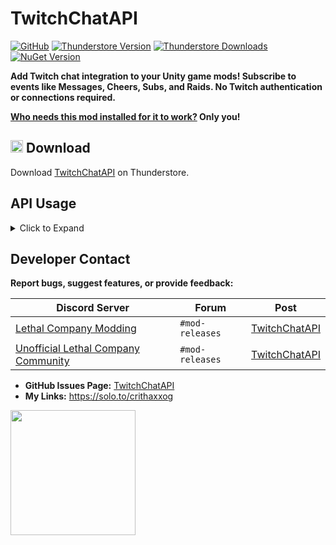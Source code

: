 # TwitchChatAPI

[![GitHub](https://img.shields.io/badge/GitHub-TwitchChatAPI-brightgreen?style=for-the-badge&logo=GitHub)](https://github.com/ZehsTeam/TwitchChatAPI)
[![Thunderstore Version](https://img.shields.io/thunderstore/v/Zehs/TwitchChatAPI?style=for-the-badge&logo=thunderstore&logoColor=white)](https://thunderstore.io/c/lethal-company/p/Zehs/TwitchChatAPI/)
[![Thunderstore Downloads](https://img.shields.io/thunderstore/dt/Zehs/TwitchChatAPI?style=for-the-badge&logo=thunderstore&logoColor=white)](https://thunderstore.io/c/lethal-company/p/Zehs/TwitchChatAPI/)
[![NuGet Version](https://img.shields.io/nuget/v/zehs.twitchchatapi?style=for-the-badge&logo=nuget)](https://www.nuget.org/packages/Zehs.TwitchChatAPI)

**Add Twitch chat integration to your Unity game mods! Subscribe to events like Messages, Cheers, Subs, and Raids. No Twitch authentication or connections required.**

**<ins>Who needs this mod installed for it to work?</ins> Only you!**

## <img src="https://i.imgur.com/TpnrFSH.png" width="20px"> Download

Download [TwitchChatAPI](https://thunderstore.io/c/lethal-company/p/Zehs/TwitchChatAPI/) on Thunderstore.

## API Usage

<details><summary>Click to Expand</summary>

<br>

Reference TwitchChatAPI in your project's `.csproj` file.

Add TwitchChatAPI as a dependency to your plugin class.

```cs
[BepInDependency(TwitchChatAPI.MyPluginInfo.PLUGIN_GUID, BepInDependency.DependencyFlags.HardDependency)]
```

```cs
[BepInPlugin("You.YourMod", "YourMod", "1.0.0")]
[BepInDependency(TwitchChatAPI.MyPluginInfo.PLUGIN_GUID, BepInDependency.DependencyFlags.HardDependency)]
public class YourMod : BaseUnityPlugin
{
    // ...
}
```

### API

https://github.com/ZehsTeam/TwitchChatAPI/blob/main/TwitchChatAPI/API.cs

```cs
namespace TwitchChatAPI;

public static class API
{
    public static string Channel { get; }

    public static ConnectionState ConnectionState { get; }
    public static event Action<ConnectionState> OnConnectionStateChanged;

    public static event Action OnConnect;
    public static event Action OnDisconnect;
    public static event Action<TwitchMessage> OnMessage;
    public static event Action<TwitchCheerEvent> OnCheer;
    public static event Action<TwitchSubEvent> OnSub;
    public static event Action<TwitchRaidEvent> OnRaid;
    public static event Action<TwitchRoomState> OnRoomStateUpdate;

    public static IReadOnlyCollection<TwitchUser> Users { get; }

    public static void Connect();
    public static void Connect(string channel);

    public static void Disconnect();    

    public static bool TryGetUserByUsername(string username, out TwitchUser twitchUser);
    public static bool TryGetUserByUserId(string userId, out TwitchUser twitchUser);
    public static TwitchUser[] GetUsersSeenWithin(TimeSpan timeSpan);
}
```

### TwitchUser

https://github.com/ZehsTeam/TwitchChatAPI/blob/main/TwitchChatAPI/Objects/TwitchUser.cs

### TwitchMessage

https://github.com/ZehsTeam/TwitchChatAPI/blob/main/TwitchChatAPI/Objects/TwitchMessage.cs

### TwitchEvents (Cheer, Sub, Raid)

https://github.com/ZehsTeam/TwitchChatAPI/blob/main/TwitchChatAPI/Objects/TwitchEvents.cs

### Example

```cs
using TwitchChatAPI;
using TwitchChatAPI.Enums;
using TwitchChatAPI.Objects;
using UnityEngine;

public class TwitchChatExample : MonoBehaviour
{
    private void OnEnable()
    {
        // Subscribe to Twitch events
        API.OnMessage += HandleMessage;
        API.OnCheer += HandleCheer;
        API.OnSub += HandleSub;
        API.OnRaid += HandleRaid;
    }

    private void OnDisable()
    {
        // Unsubscribe to avoid memory leaks
        API.OnMessage -= HandleMessage;
        API.OnCheer -= HandleCheer;
        API.OnSub -= HandleSub;
        API.OnRaid -= HandleRaid;
    }

    private void HandleMessage(TwitchMessage message)
    {
        Debug.Log($"[{message.User.DisplayName}]: {message.Message}");
    }

    private void HandleCheer(TwitchCheerEvent cheer)
    {
        Debug.Log($"{cheer.User.DisplayName} cheered {cheer.CheerAmount} bits!");
    }

    private void HandleSub(TwitchSubEvent sub)
    {
        //...
    }

    private void HandleRaid(TwitchRaidEvent raid)
    {
        Debug.Log($"Raid incoming! {raid.User.DisplayName} is raiding with {raid.ViewerCount} viewers!");
    }
}
```

</details>

## Developer Contact

**Report bugs, suggest features, or provide feedback:**

| **Discord Server** | **Forum** | **Post** |  
|--------------------|-----------|----------|  
| [Lethal Company Modding](https://discord.gg/XeyYqRdRGC) | `#mod-releases` | [TwitchChatAPI](https://discord.com/channels/1168655651455639582/1324949317030772838) |  
| [Unofficial Lethal Company Community](https://discord.gg/nYcQFEpXfU) | `#mod-releases` | [TwitchChatAPI](https://discord.com/channels/1169792572382773318/1324949327453356145) |  

- **GitHub Issues Page:** [TwitchChatAPI](https://github.com/ZehsTeam/TwitchChatAPI/issues)
- **My Links:** https://solo.to/crithaxxog

[<img src="https://i.imgur.com/duJZQTS.png" width="200px">](https://ko-fi.com/zehsteam)
